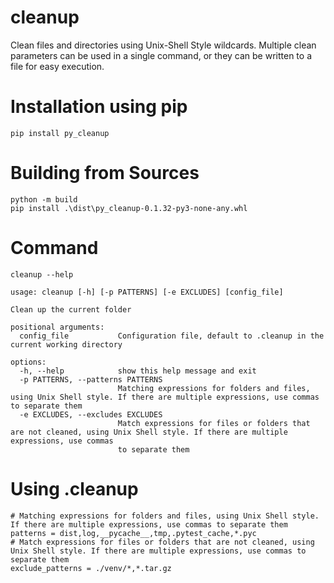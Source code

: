 # cleanup
Clean files and directories using Unix-Shell Style wildcards.
Multiple clean parameters can be used in a single command, or they can be written to a file for easy execution.
# Installation using pip
```
pip install py_cleanup
```
# Building from Sources
```
python -m build
pip install .\dist\py_cleanup-0.1.32-py3-none-any.whl
```
# Command
```
cleanup --help
```
```
usage: cleanup [-h] [-p PATTERNS] [-e EXCLUDES] [config_file]

Clean up the current folder

positional arguments:
  config_file           Configuration file, default to .cleanup in the current working directory

options:
  -h, --help            show this help message and exit
  -p PATTERNS, --patterns PATTERNS
                        Matching expressions for folders and files, using Unix Shell style. If there are multiple expressions, use commas to separate them    
  -e EXCLUDES, --excludes EXCLUDES
                        Match expressions for files or folders that are not cleaned, using Unix Shell style. If there are multiple expressions, use commas    
                        to separate them
```
# Using .cleanup
```
# Matching expressions for folders and files, using Unix Shell style. If there are multiple expressions, use commas to separate them
patterns = dist,log,__pycache__,tmp,.pytest_cache,*.pyc
# Match expressions for files or folders that are not cleaned, using Unix Shell style. If there are multiple expressions, use commas to separate them
exclude_patterns = ./venv/*,*.tar.gz
```
